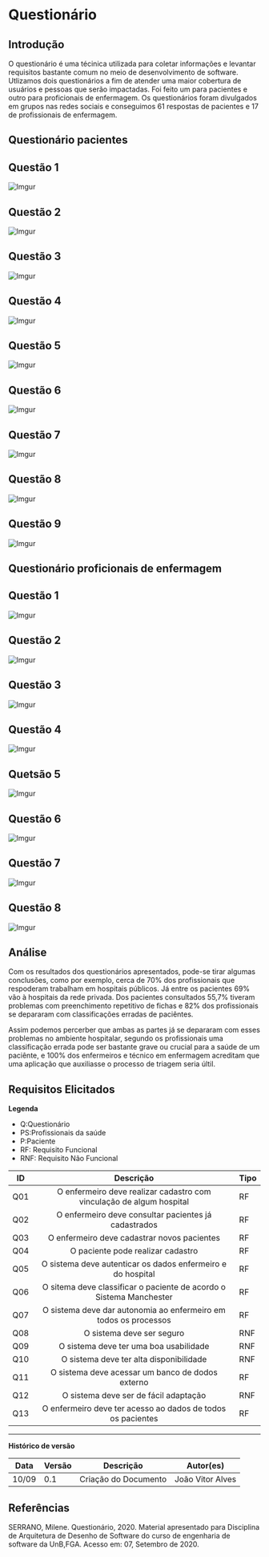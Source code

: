 # Questionário

## Introdução

O questionário é uma técinica utilizada para coletar informações e levantar requisitos bastante comum no meio de desenvolvimento de software. Utlizamos dois questionários a fim de atender uma maior cobertura de usuários e pessoas que serão impactadas. Foi feito um para pacientes e outro para proficionais de enfermagem. Os questionários foram divulgados em grupos nas redes sociais e conseguimos 61 respostas de pacientes e 17 de profissionais de enfermagem.

## Questionário pacientes

## Questão 1

![Imgur](https://imgur.com/Nfm9hFa.jpg)

## Questão 2

![Imgur](https://imgur.com/nY4vstL.jpg)

## Questão 3

![Imgur](https://imgur.com/iPNvjKk.jpg)

## Questão 4

![Imgur](https://imgur.com/aOeWKKc.jpg)

## Questão 5

![Imgur](https://imgur.com/zX1KFWT.jpg)

## Questão 6

![Imgur](https://imgur.com/XRTK8FK.jpg)

## Questão 7

![Imgur](https://imgur.com/VeQTbHL.jpg)

## Questão 8

![Imgur](https://imgur.com/nEGxzK5.jpg)

## Questão 9

![Imgur](https://imgur.com/7AkUTxI.jpg)


## Questionário proficionais de enfermagem

## Questão 1

![Imgur](https://imgur.com/pbgLgEQ.jpg)

## Questão 2

![Imgur](https://imgur.com/QeIOxIy.jpg)

## Questão 3

![Imgur](https://imgur.com/jair6dO.jpg)

## Questão 4

![Imgur](https://imgur.com/jr1vUsA.jpg)

## Quetsão 5

![Imgur](https://imgur.com/ml1rJAB.jpg)

## Questão 6

![Imgur](https://imgur.com/T9O1il2.jpg)

## Questão 7

![Imgur](https://imgur.com/JklCV5w.jpg)

## Questão 8

![Imgur](https://imgur.com/ag2trBK.jpg)

## Análise

Com os resultados dos questionários apresentados, pode-se tirar algumas conclusões, como por exemplo, cerca de 70% dos profissionais que respoderam trabalham em hospitais públicos. Já entre os pacientes 69% vão à hospitais da rede privada.  Dos pacientes consultados 55,7% tiveram problemas com preenchimento repetitivo de fichas e 82% dos profissionais se depararam com classificações erradas de paciêntes.

Assim podemos percerber que ambas as partes já se depararam com esses problemas no ambiente hospitalar, segundo os profissionais uma classificação errada pode ser bastante grave ou crucial para a saúde de um paciênte, e 100% dos enfermeiros e técnico em enfermagem acreditam que uma aplicação que auxiliasse o processo de triagem seria últil.

## Requisitos Elicitados

**Legenda**

* Q:Questionário
* PS:Profissionais da saúde
* P:Paciente
* RF: Requisito Funcional
* RNF: Requisito Não Funcional

| ID | Descrição | Tipo |
|----|:---------:|------|
| Q01 | O enfermeiro deve realizar cadastro com vinculação de algum hospital| RF |
| Q02 | O enfermeiro deve consultar pacientes já cadastrados | RF |
| Q03 | O enfermeiro deve cadastrar novos pacientes | RF |
| Q04 | O paciente pode realizar cadastro | RF |
| Q05 | O sistema deve autenticar os dados enfermeiro e do hospital | RF |
| Q06 | O sitema deve classificar o paciente de acordo o Sistema Manchester | RF |
| Q07 | O sistema deve dar autonomia ao enfermeiro em todos os processos | RF  |
| Q08 | O sistema deve ser seguro | RNF  |
| Q09  | O sistema deve ter uma boa usabilidade | RNF |
| Q10  | O sistema deve ter alta disponibilidade  | RNF |
| Q11  | O sistema deve acessar um banco de dodos externo | RF |
| Q12  | O sistema deve ser de fácil adaptação | RNF |
| Q13  | O enfermeiro deve ter acesso ao dados de todos os pacientes | RF |

---

**Histórico de versão**

Data | Versão | Descrição | Autor(es) |
| --- | --- | --- | --- |
| 10/09 | 0.1 | Criação do Documento | João Vitor Alves |

## Referências

SERRANO, Milene. Questionário, 2020. Material apresentado para Disciplina de Arquitetura de Desenho de Software do curso de engenharia de software da UnB,FGA. Acesso em: 07, Setembro de 2020.
